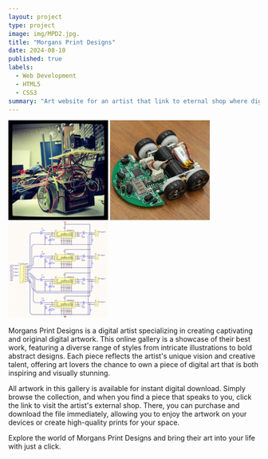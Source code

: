 ```yaml
---
layout: project
type: project
image: img/MPD2.jpg.
title: "Morgans Print Designs"
date: 2024-08-10
published: true
labels:
  - Web Development
  - HTML5
  - CSS3
summary: "Art website for an artist that link to eternal shop where digital downloads can be purchased."
---
```


<div class="text-center p-4">
  <img width="200px" src="../img/micromouse/micromouse-robot.png" class="img-thumbnail" >
  <img width="200px" src="../img/micromouse/micromouse-robot-2.jpg" class="img-thumbnail" >
  <img width="200px" src="../img/micromouse/micromouse-circuit.png" class="img-thumbnail" >
</div>

Morgans Print Designs is a digital artist specializing in creating captivating and original digital artwork. This online gallery is a showcase of their best work, featuring a diverse range of styles from intricate illustrations to bold abstract designs. Each piece reflects the artist's unique vision and creative talent, offering art lovers the chance to own a piece of digital art that is both inspiring and visually stunning.

All artwork in this gallery is available for instant digital download. Simply browse the collection, and when you find a piece that speaks to you, click the link to visit the artist's external shop. There, you can purchase and download the file immediately, allowing you to enjoy the artwork on your devices or create high-quality prints for your space.

Explore the world of Morgans Print Designs and bring their art into your life with just a click.


